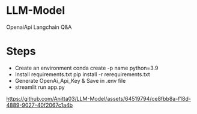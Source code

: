 # LLM-Model
OpenaiApi Langchain Q&A
# Steps
- Create an environment conda create -p name python=3.9
- Install requirements.txt pip install -r rerequirements.txt
- Generate OpenAi_Api_Key & Save in .env file
- streamlit run app.py
  




https://github.com/Anitta03/LLM-Model/assets/64519794/ce8fbb8a-f18d-4889-9027-40f2067c1a4b

